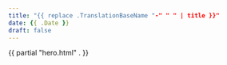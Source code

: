 ```yaml
---
title: "{{ replace .TranslationBaseName "-" " " | title }}"
date: {{ .Date }}
draft: false
---
```


{{ partial "hero.html" . }}